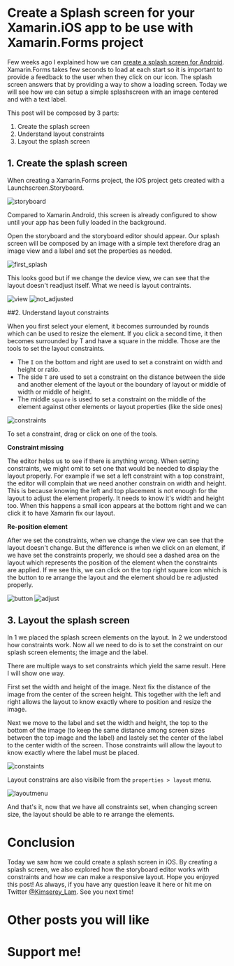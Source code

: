 # Create a Splash screen for your Xamarin.iOS app to be use with Xamarin.Forms project

Few weeks ago I explained how we can [create a splash screen for Android](https://kimsereyblog.blogspot.co.uk/2016/10/how-to-make-splash-screen-with.html). Xamarin.Forms takes few seconds to load at each start so it is important to provide a feedback to the user when they click on our icon. The splash screen answers that by providing a way to show a loading screen. Today we will see how we can setup a simple splashscreen with an image centered and with a text label.

This post will be composed by 3 parts:

1. Create the splash screen
2. Understand layout constraints
3. Layout the splash screen

## 1. Create the splash screen

When creating a Xamarin.Forms project, the iOS project gets created with a Launchscreen.Storyboard.

![storyboard](https://raw.githubusercontent.com/Kimserey/BlogArchive/master/img/20170120_splashscreen_ios/storyboard.png)

Compared to Xamarin.Android, this screen is already configured to show until your app has been fully loaded in the background.

Open the storyboard and the storyboard editor should appear. Our splash screen will be composed by an image with a simple text therefore drag an image view and a label and set the properties as needed. 

![first_splash](https://raw.githubusercontent.com/Kimserey/BlogArchive/master/img/20170120_splashscreen_ios/first_splash.png)

This looks good but if we change the device view, we can see that the layout doesn't readjust itself. What we need is layout contraints.

![view](https://github.com/Kimserey/BlogArchive/blob/master/img/20170120_splashscreen_ios/viewtype.png?raw=true)
![not_adjusted](https://raw.githubusercontent.com/Kimserey/BlogArchive/master/img/20170120_splashscreen_ios/not_adjusted_splash.png)

##2. Understand layout constraints

When you first select your element, it becomes surrounded by rounds which can be used to resize the element. If you click a second time, it then becomes surrounded by T and have a square in the middle. Those are the tools to set the layout constraints.

 - The `I` on the bottom and right are used to set a constraint on width and height or ratio.
 - The side `T` are used to set a constraint on the distance between the side and another element of the layout or the boundary of layout or middle of width or middle of height.
 - The middle `square` is used to set a constraint on the middle of the element against other elements or layout properties (like the side ones)

![constraints](https://raw.githubusercontent.com/Kimserey/BlogArchive/master/img/20170120_splashscreen_ios/constraints.png)

To set a constraint, drag or click on one of the tools. 

__Constraint missing__

The editor helps us to see if there is anything wrong. When setting constraints, we might omit to set one that would be needed to display the layout properly. For example if we set a left constraint with a top constraint, the editor will complain that we need another constrain on width and height. This is because knowing the left and top placement is not enough for the layout to adjust the element properly. It needs to know it's width and height too. When this happens a small icon appears at the bottom right and we can click it to have Xamarin fix our layout.

__Re-position element__

After we set the constraints, when we change the view we can see that the layout doesn't change. But the difference is when we click on an element, if we have set the constraints properly, we should see a dashed area on the layout which represents the position of the element when the constraints are applied. If we see this, we can click on the top right square icon which is the button to re arrange the layout and the element should be re adjusted properly.

![button](https://raw.githubusercontent.com/Kimserey/BlogArchive/master/img/20170120_splashscreen_ios/adjust_button.png)
![adjust](https://raw.githubusercontent.com/Kimserey/BlogArchive/master/img/20170120_splashscreen_ios/adjust.png)

## 3. Layout the splash screen

In 1 we placed the splash screen elements on the layout. In 2 we understood how constraints work. Now all we need to do is to set the constraint on our splash screen elements; the image and the label.

There are multiple ways to set constraints which yield the same result. Here I will show one way.

First set the width and height of the image.
Next fix the distance of the image from the center of the screen height. 
This together with the left and right allows the layout to know exactly where to position and resize the image. 

Next we move to the label and set the width and height, the top to the bottom of the image (to keep the same distance among screen sizes between the top image and the label) and lastely set the center of the label to the center width of the screen. Those constraints will allow the layout to know exactly where the label must be placed.

![constaints](https://github.com/Kimserey/BlogArchive/blob/master/img/20170120_splashscreen_ios/set_constraints.png?raw=true)

Layout constrains are also visibile from the `properties > layout` menu.

![layoutmenu](https://raw.githubusercontent.com/Kimserey/BlogArchive/master/img/20170120_splashscreen_ios/layout_constraints.png)

And that's it, now that we have all constraints set, when changing screen size, the layout should be able to re arrange the elements.  

# Conclusion

Today we saw how we could create a splash screen in iOS. By creating a splash screen, we also explored how the storyboard editor works with constraints and how we can make a responsive layout. Hope you enjoyed this post! As always, if you have any question leave it here or hit me on Twitter [@Kimserey_Lam](https://twitter.com/Kimserey_Lam). See you next time!

# Other posts you will like

# Support me! 
